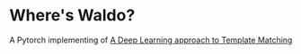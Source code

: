 # Where's Waldo?

A Pytorch implementing of [A Deep Learning approach to Template Matching](http://cs231n.stanford.edu/reports/2017/pdfs/817.pdf)
